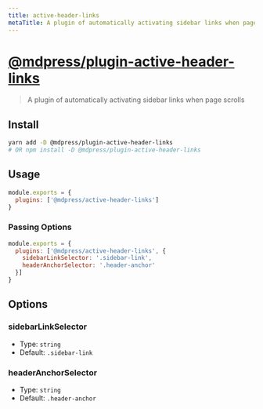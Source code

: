 ```yaml
---
title: active-header-links
metaTitle: A plugin of automatically activating sidebar links when page scrolls | MdPress
---
```


# [@mdpress/plugin-active-header-links](https://github.com/docschina/mdpress/tree/master/packages/%40mdpress/plugin-active-header-links)

> A plugin of automatically activating sidebar links when page scrolls

## Install

```bash
yarn add -D @mdpress/plugin-active-header-links
# OR npm install -D @mdpress/plugin-active-header-links
```

## Usage

```javascript
module.exports = {
  plugins: ['@mdpress/active-header-links']
}
```

### Passing Options

```javascript
module.exports = {
  plugins: ['@mdpress/active-header-links', {
    sidebarLinkSelector: '.sidebar-link',
    headerAnchorSelector: '.header-anchor'
  }]
}
```

## Options

### sidebarLinkSelector

- Type: `string`
- Default: `.sidebar-link`

### headerAnchorSelector

- Type: `string`
- Default: `.header-anchor`
